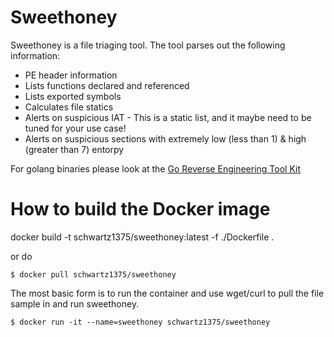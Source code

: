# Sweethoney
Sweethoney is a file triaging tool.  The tool parses out the following information:

* PE header information
* Lists functions declared and referenced
* Lists exported symbols
* Calculates file statics
* Alerts on suspicious IAT - This is a static list, and it maybe need to be tuned for your use case!
* Alerts on suspicious sections with extremely low (less than 1) & high (greater than 7) entorpy

For golang binaries please look at the [Go Reverse Engineering Tool Kit](https://go-re.tk/)

# How to build the Docker image
docker build -t schwartz1375/sweethoney:latest -f ./Dockerfile .

or do 

```
$ docker pull schwartz1375/sweethoney
```

The most basic form is to run the container and use wget/curl to pull the file sample in and run sweethoney.

```
$ docker run -it --name=sweethoney schwartz1375/sweethoney
```